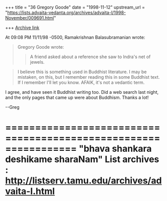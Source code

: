 +++
title = "36 Gregory Goode"
date = "1998-11-12"
upstream_url = "https://lists.advaita-vedanta.org/archives/advaita-l/1998-November/009691.html"

+++
[Archive link](https://lists.advaita-vedanta.org/archives/advaita-l/1998-November/009691.html)

At 09:08 PM 11/11/98 -0500, Ramakrishnan Balasubramanian wrote:

>Gregory Goode wrote:
>
>> A friend asked about a reference she saw to Indra's net of jewels.

>I believe this is something used in Buddhist literature. I may be
>mistaken, on this, but I remember reading this in some Buddhist text. If
>I remember I'll let you know. AFAIK, it's not a vedantic term.

I agree, and have seen it Buddhist writing too.  Did a web search last
night, and the only pages that came up were about Buddhism.  Thanks a lot!

--Greg

================================================================
"bhava shankara deshikame sharaNam"
List archives : http://listserv.tamu.edu/archives/advaita-l.html
================================================================

